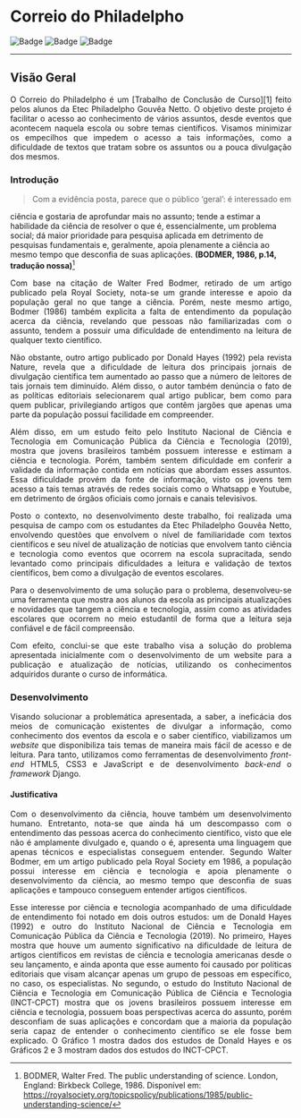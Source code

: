# Correio do Philadelpho

![Badge](https://img.shields.io/badge/license-cps-red) ![Badge](https://img.shields.io/badge/status-quase--l%C3%A1-orange) ![Badge](https://img.shields.io/badge/python-3.6%20%7C%203.7%20%7C%203.8-blue)

-----------


## Visão Geral
<p style = "text-align: justify">O Correio do Philadelpho é um [Trabalho de Conclusão de Curso][1] feito pelos alunos da Etec Philadelpho Gouvêa Netto. O objetivo deste projeto é facilitar o acesso ao conhecimento de vários assuntos, desde eventos que acontecem naquela escola ou sobre temas científicos. Visamos minimizar os empecilhos que impedem o acesso a tais informações, como a dificuldade de textos que tratam sobre os assuntos ou a pouca divulgação dos mesmos. </P>

### Introdução
> <p style = "text-align: justify"> Com a evidência posta, parece que o público ‘geral’: é interessado em
ciência e gostaria de aprofundar mais no assunto; tende a estimar a
habilidade da ciência de resolver o que é, essencialmente, um
problema social; dá maior prioridade para pesquisa aplicada em detrimento de pesquisas fundamentais e, geralmente, apoia
plenamente a ciência ao mesmo tempo que desconfia de suas
aplicações. <strong>(BODMER, 1986, p.14, tradução nossa)</strong>[^bodmer] </p>


<p style = "text-align: justify">Com base na citação de Walter Fred Bodmer, retirado de um artigo publicado
pela Royal Society, nota-se um grande interesse e apoio da população geral no que
tange a ciência. Porém, neste mesmo artigo, Bodmer (1986) também explicita a falta
de entendimento da população acerca da ciência, revelando que pessoas não
familiarizadas com o assunto, tendem a possuir uma dificuldade de entendimento na
leitura de qualquer texto científico. </p>
<p style = "text-align: justify">Não obstante, outro artigo publicado por Donald Hayes (1992) pela revista
Nature, revela que a dificuldade de leitura dos principais jornais de divulgação
científica tem aumentado ao passo que a número de leitores de tais jornais tem
diminuído. Além disso, o autor também denúncia o fato de as políticas editoriais
selecionarem qual artigo publicar, bem como para quem publicar, privilegiando artigos
que contêm jargões que apenas uma parte da população possui facilidade em
compreender. </p>
<p style = "text-align: justify">Além disso, em um estudo feito pelo Instituto Nacional de Ciência e Tecnologia
em Comunicação Pública da Ciência e Tecnologia (2019), mostra que jovens
brasileiros também possuem interesse e estimam a ciência e tecnologia. Porém,
também sentem dificuldade em conferir a validade da informação contida em notícias
que abordam esses assuntos. Essa dificuldade provém da fonte de informação,
visto os jovens tem acesso a tais temas através de redes sociais como o
Whatsapp e Youtube, em detrimento de órgãos oficiais como jornais e canais
televisivos. </p>
<p style = "text-align: justify">Posto o contexto, no desenvolvimento deste trabalho, foi realizada uma
pesquisa de campo com os estudantes da Etec Philadelpho Gouvêa Netto,
envolvendo questões que envolvem o nível de familiaridade com textos científicos e
seu nível de atualização de notícias que envolvem tanto ciência e tecnologia como
eventos que ocorrem na escola supracitada, sendo levantado como principais
dificuldades a leitura e validação de textos científicos, bem como a divulgação de
eventos escolares. </p>
<p style = "text-align: justify">Para o desenvolvimento de uma solução para o problema, desenvolveu-se
uma ferramenta que mostra aos alunos da escola as
principais atualizações e novidades que tangem a ciência e tecnologia, assim como 
as atividades escolares que ocorrem no meio estudantil de forma que a leitura seja
confiável e de fácil compreensão. </p>
<p style = "text-align: justify">Com efeito, conclui-se que este trabalho visa a solução do problema
apresentada inicialmente com o desenvolvimento de um website para a publicação e
atualização de notícias, utilizando os conhecimentos adquiridos durante o curso de
informática. </p>

### Desenvolvimento
<p style = "text-align: justify">Visando solucionar a problemática apresentada, a saber, a ineficácia dos meios de comunicação existentes de divulgar a informação, como conhecimento dos eventos da escola e o saber científico, viabilizamos um <i> website </i> que disponibiliza tais temas de maneira mais fácil de acesso e de leitura. Para tanto, utilizamos como ferramentas de desenvolvimento <i> front-end </i> HTML5, CSS3 e JavaScript e de desenvolvimento <i> back-end </i> o <i> framework </i> Django. </p> 
 
 <h4> Justificativa </h4>
<p style = "text-align: justify">Com o desenvolvimento da ciência, houve também um desenvolvimento
humano. Entretanto, nota-se que ainda há um descompasso com o entendimento das
pessoas acerca do conhecimento científico, visto que ele não é amplamente divulgado
e, quando o é, apresenta uma linguagem que apenas técnicos e especialistas
conseguem entender. Segundo Walter Bodmer, em um artigo publicado pela Royal
Society em 1986, a população possui interesse em ciência e tecnologia e apoia
plenamente o desenvolvimento da ciência, ao mesmo tempo que desconfia de suas
aplicações e tampouco conseguem entender artigos científicos. </p>
<p style = "text-align: justify">Esse interesse por ciência e tecnologia acompanhado de uma dificuldade de
entendimento foi notado em dois outros estudos: um de Donald Hayes (1992) e outro
do Instituto Nacional de Ciência e Tecnologia em Comunicação Pública da Ciência e
Tecnologia (2019). No primeiro, Hayes mostra que houve um aumento significativo na
dificuldade de leitura de artigos científicos em revistas de ciência e tecnologia
americanas desde o seu lançamento, e ainda aponta que esse aumento foi causado
por políticas editoriais que visam alcançar apenas um grupo de pessoas em
específico, no caso, os especialistas. No segundo, o estudo do Instituto Nacional de
Ciência e Tecnologia em Comunicação Pública de Ciência e Tecnologia (INCT-CPCT)
mostra que os jovens brasileiros possuem interesse em ciência e tecnologia, possuem
boas perspectivas acerca do assunto, porém desconfiam de suas aplicações e
concordam que a maioria da população seria capaz de entender o conhecimento 
científico se ele fosse bem explicado. O Gráfico 1 mostra dados dos estudos de
Donald Hayes e os Gráficos 2 e 3 mostram dados dos estudos do INCT-CPCT. </p>



  [1]: https://pt.wikipedia.org/wiki/Trabalho_de_conclus%C3%A3o_de_curso
  [^bodmer]: BODMER, Walter Fred. The public understanding of science. London, England:
Birkbeck College, 1986. Disponível em: <https://royalsociety.org/topicspolicy/publications/1985/public-understanding-science/> 